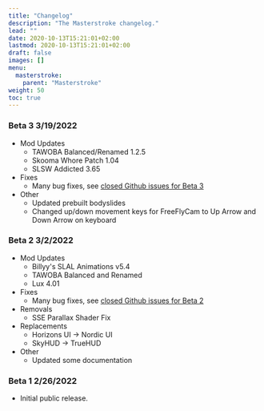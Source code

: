 ```yaml
---
title: "Changelog"
description: "The Masterstroke changelog."
lead: ""
date: 2020-10-13T15:21:01+02:00
lastmod: 2020-10-13T15:21:01+02:00
draft: false
images: []
menu:
  masterstroke:
    parent: "Masterstroke"
weight: 50
toc: true
---
```


### Beta 3 3/19/2022
- Mod Updates
  - TAWOBA Balanced/Renamed 1.2.5
  - Skooma Whore Patch 1.04
  - SLSW Addicted 3.65
- Fixes
  - Many bug fixes, see [closed Github issues for Beta 3](https://github.com/ForgottenGlory/Masterstroke/milestone/3?closed=1)
- Other
  - Updated prebuilt bodyslides
  - Changed up/down movement keys for FreeFlyCam to Up Arrow and Down Arrow on keyboard

### Beta 2 3/2/2022
- Mod Updates
  - Billyy's SLAL Animations v5.4
  - TAWOBA Balanced and Renamed
  - Lux 4.01
- Fixes
  - Many bug fixes, see [closed Github issues for Beta 2](https://github.com/ForgottenGlory/Masterstroke/milestone/1?closed=1)
- Removals
  - SSE Parallax Shader Fix
- Replacements
  - Horizons UI -> Nordic UI
  - SkyHUD -> TrueHUD
- Other
  - Updated some documentation

### Beta 1 2/26/2022
- Initial public release.
